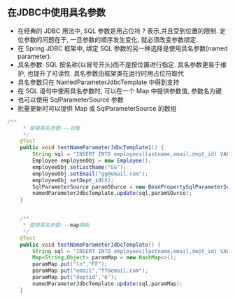 ## 在JDBC中使用具名参数

- 在经典的 JDBC 用法中, SQL 参数是用占位符 ? 表示,并且受到位置的限制. 定位参数的问题在于, 一旦参数的顺序发生变化, 就必须改变参数绑定. 
- 在 Spring JDBC 框架中, 绑定 SQL 参数的另一种选择是使用具名参数(named parameter). 
- 具名参数: SQL 按名称(以冒号开头)而不是按位置进行指定. 具名参数更易于维护, 也提升了可读性. 具名参数由框架类在运行时用占位符取代
- 具名参数只在 NamedParameterJdbcTemplate 中得到支持 
- 在 SQL 语句中使用具名参数时, 可以在一个 Map 中提供参数值, 参数名为键
- 也可以使用 SqlParameterSource 参数
- 批量更新时可以提供 Map 或 SqlParameterSource 的数组

```java
/**
     * 使用具名参数---对象
     */
    @Test
    public void testNameParameterJdbcTemplate1() {
        String sql = "INSERT INTO employees(lastname,email,dept_id) VALUES (:lastName,:email,:dept_id)";
        Employee employeeObj = new Employee();
        employeeObj.setLastName("GG");
        employeeObj.setEmail("gg@email.com");
        employeeObj.setDept_id(8);
        SqlParameterSource paramSOurce = new BeanPropertySqlParameterSource(employeeObj);
        namedParameterJdbcTemplate.update(sql,paramSOurce);
    }


    /**
     * 使用具名参数---map映射
     */
    @Test
    public void testNameParameterJdbcTemplate() {
        String sql = "INSERT INTO employees(lastname,email,dept_id) VALUES (:ln,:email,:deptid)";
        Map<String,Object> paramMap = new HashMap<>();
        paramMap.put("ln","FF");
        paramMap.put("email","ff@email.com");
        paramMap.put("deptid","6");
        namedParameterJdbcTemplate.update(sql,paramMap);
    }
```

